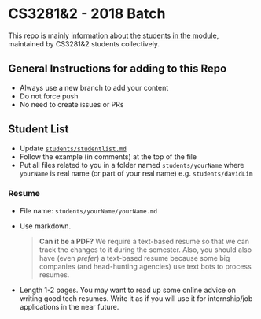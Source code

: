 # CS3281&2 - 2018 Batch

This repo is mainly [information about the students in the module](students/studentlist.md), maintained by CS3281&2 students collectively.

## General Instructions for adding to this Repo

* Always use a new branch to add your content
* Do not force push
* No need to create issues or PRs

## Student List

* Update [`students/studentlist.md`](students/studentlist.md)
* Follow the example (in comments) at the top of the file
* Put all files related to you in a folder named `students/yourName` where `yourName` is real name (or part of your real name) e.g. `students/davidLim`

### Resume

* File name: `students/yourName/yourName.md`
* Use markdown.   
  > **Can it be a PDF?** We require a text-based resume so that we can track the changes to it during the semester. 
  > Also, you should also have (even _prefer_) a text-based resume because some big companies 
  > (and head-hunting agencies) use text bots to process resumes.

* Length 1-2 pages. You may want to read up some online advice on writing good tech resumes. Write it as if you will use it for internship/job applications in the near future.